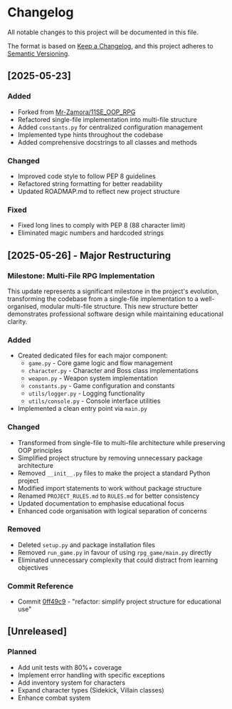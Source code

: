 # Changelog

All notable changes to this project will be documented in this file.

The format is based on [Keep a Changelog](https://keepachangelog.com/en/1.0.0/),
and this project adheres to [Semantic Versioning](https://semver.org/spec/v2.0.0.html).

## [2025-05-23]

### Added
- Forked from [Mr-Zamora/11SE_OOP_RPG](https://github.com/Mr-Zamora/11SE_OOP_RPG.git)
- Refactored single-file implementation into multi-file structure
- Added `constants.py` for centralized configuration management
- Implemented type hints throughout the codebase
- Added comprehensive docstrings to all classes and methods

### Changed
- Improved code style to follow PEP 8 guidelines
- Refactored string formatting for better readability
- Updated ROADMAP.md to reflect new project structure

### Fixed
- Fixed long lines to comply with PEP 8 (88 character limit)
- Eliminated magic numbers and hardcoded strings

## [2025-05-26] - Major Restructuring

### Milestone: Multi-File RPG Implementation
This update represents a significant milestone in the project's evolution, transforming the codebase from a single-file implementation to a well-organised, modular multi-file structure. This new structure better demonstrates professional software design while maintaining educational clarity.

### Added
- Created dedicated files for each major component:
  - `game.py` - Core game logic and flow management
  - `character.py` - Character and Boss class implementations
  - `weapon.py` - Weapon system implementation
  - `constants.py` - Game configuration and constants
  - `utils/logger.py` - Logging functionality
  - `utils/console.py` - Console interface utilities
- Implemented a clean entry point via `main.py`

### Changed
- Transformed from single-file to multi-file architecture while preserving OOP principles
- Simplified project structure by removing unnecessary package architecture
- Removed `__init__.py` files to make the project a standard Python project
- Modified import statements to work without package structure
- Renamed `PROJECT_RULES.md` to `RULES.md` for better consistency
- Updated documentation to emphasise educational focus
- Enhanced code organisation with logical separation of concerns

### Removed
- Deleted `setup.py` and package installation files
- Removed `run_game.py` in favour of using `rpg_game/main.py` directly
- Eliminated unnecessary complexity that could distract from learning objectives

### Commit Reference
- Commit [0ff49c9](https://github.com/Mr-Zamora/11SE_OOP_RPG/commit/0ff49c9) - "refactor: simplify project structure for educational use"

## [Unreleased]

### Planned
- Add unit tests with 80%+ coverage
- Implement error handling with specific exceptions
- Add inventory system for characters
- Expand character types (Sidekick, Villain classes)
- Enhance combat system
